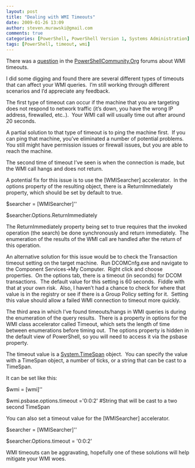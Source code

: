 ```yaml
---
layout: post
title: "Dealing with WMI Timeouts"
date: 2009-01-26 13:09
author: steven.murawski@gmail.com
comments: true
categories: [PowerShell, PowerShell Version 1, Systems Administration]
tags: [PowerShell, timeout, wmi]
---
```



There was a <a href="http://powershellcommunity.org/Forums/tabid/54/aff/1/aft/3526/afv/topic/Default.aspx" target="_blank">question</a> in the <a href="http://powershellcommunity.org/" target="_blank">PowerShellCommunity.Org</a> forums about WMI timeouts.



I did some digging and found there are several different types of timeouts that can affect your WMI queries.&#160; I’m still working through different scenarios and I’d appreciate any feedback.



The first type of timeout can occur if the machine that you are targeting does not respond to network traffic (it’s down, you have the wrong IP address, firewalled, etc..).&#160; Your WMI call will usually time out after around 20 seconds.



A partial solution to that type of timeout is to ping the machine first.&#160; If you can ping that machine, you’ve eliminated a number of potential problems.&#160; You still might have permission issues or firewall issues, but you are able to reach the machine.



The second time of timeout I’ve seen is when the connection is made, but the WMI call hangs and does not return.



A potential fix for this issue is to use the [WMISearcher] accelerator.&#160; In the options property of the resulting object, there is a ReturnImmediately property, which should be set by default to true.



$searcher = [WMISearcher]''



$searcher.Options.ReturnImmediately



The ReturnImmediately property being set to true requires that the invoked operation (the search) be done synchronously and return immediately.&#160; The enumeration of the results of the WMI call are handled after the return of this operation.



An alternative solution for this issue would be to check the Transaction timeout setting on the target machine.&#160; Run DCOMCnfg.exe and navigate to the Component Services-&gt;My Computer.&#160; Right click and choose properties.&#160; On the options tab, there is a timeout (in seconds) for DCOM transactions.&#160; The default value for this setting is 60 seconds.&#160; Fiddle with that at your own risk.&#160; Also, I haven’t had a chance to check for where that value is in the registry or see if there is a Group Policy setting for it.&#160; Setting this value should allow a failed WMI connection to timeout more quickly.



The third area in which I’ve found timeouts/hangs in WMI queries is during the enumeration of the query results.&#160; There is a property in options for the WMI class accelerator called Timeout, which sets the length of time between enumerations before timing out.&#160; The options property is hidden in the default view of PowerShell, so you will need to access it via the psbase property.&#160; 



The timeout value is a <a href="http://msdn.microsoft.com/en-us/library/system.timespan.aspx" target="_blank">System.TimeSpan</a> object.&#160; You can specify the value with a TimeSpan object, a number of ticks, or a string that can be cast to a TimeSpan.



It can be set like this:



$wmi = [wmi]''



$wmi.psbase.options.timeout ='0:0:2' #String that will be cast to a two second TimeSpan



You can also set a timeout value for the [WMISearcher] accelerator.



$searcher = [WMISearcher]''



$searcher.Options.timeout = '0:0:2'



WMI timeouts can be aggravating, hopefully one of these solutions will help mitigate your WMI woes. 

